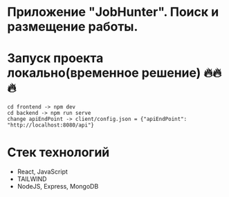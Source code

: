 # Приложение "JobHunter". Поиск и размещение работы.

# Запуск проекта локально(временное решение) 🔥🔥🔥
```
cd frontend -> npm dev
cd backend -> npm run serve
change apiEndPoint -> client/config.json = {"apiEndPoint": "http://localhost:8080/api"}
```

# Стек технологий
- React, JavaScript
- TAILWIND
- NodeJS, Express, MongoDB
